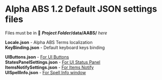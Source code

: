 # Alpha ABS 1.2 Default JSON settings files  

Files must be in 📁 **_Project Folder_/data/AABS/** _here_

**Locale.json** - Alpha ABS Terms localization  
**KeyBinding.json** - Default keyboard keys binding  


**UIButtons.json** - [For UI Buttons](https://github.com/KageDesu/Alpha-ABS/wiki/UI-Buttons-JSON-Configuration)  
**StatesPanelSettings.json** - [For UI Status Panel](https://github.com/KageDesu/Alpha-ABS/wiki/Status-Panel-JSON-Configuration)  
**ItemsNotifySettings.json** - [For Items Notify](https://github.com/KageDesu/Alpha-ABS/wiki/Items-Notify-JSON-Configuration)   
**UISpellInfo.json** - [For Spell Info window](https://github.com/KageDesu/Alpha-ABS/wiki/Skill-Information-Window-JSON-Configuration)  
